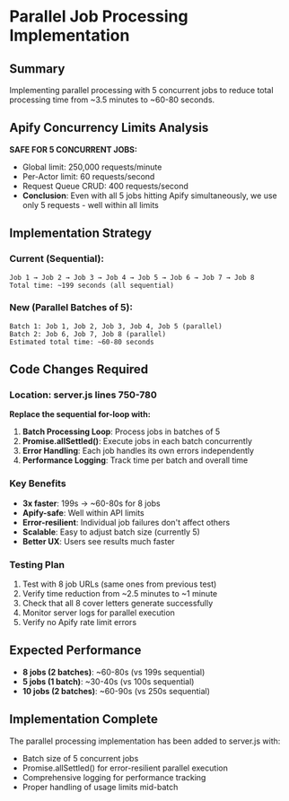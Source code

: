 # Parallel Job Processing Implementation

## Summary

Implementing parallel processing with 5 concurrent jobs to reduce total processing time from ~3.5 minutes to ~60-80 seconds.

## Apify Concurrency Limits Analysis

**SAFE FOR 5 CONCURRENT JOBS:**
- Global limit: 250,000 requests/minute
- Per-Actor limit: 60 requests/second
- Request Queue CRUD: 400 requests/second
- **Conclusion**: Even with all 5 jobs hitting Apify simultaneously, we use only 5 requests - well within all limits

## Implementation Strategy

### Current (Sequential):
```
Job 1 → Job 2 → Job 3 → Job 4 → Job 5 → Job 6 → Job 7 → Job 8
Total time: ~199 seconds (all sequential)
```

### New (Parallel Batches of 5):
```
Batch 1: Job 1, Job 2, Job 3, Job 4, Job 5 (parallel)
Batch 2: Job 6, Job 7, Job 8 (parallel)
Estimated total time: ~60-80 seconds
```

## Code Changes Required

### Location: server.js lines 750-780

**Replace the sequential for-loop with:**

1. **Batch Processing Loop**: Process jobs in batches of 5
2. **Promise.allSettled()**: Execute jobs in each batch concurrently
3. **Error Handling**: Each job handles its own errors independently
4. **Performance Logging**: Track time per batch and overall time

### Key Benefits

- **3x faster**: 199s → ~60-80s for 8 jobs
- **Apify-safe**: Well within API limits
- **Error-resilient**: Individual job failures don't affect others
- **Scalable**: Easy to adjust batch size (currently 5)
- **Better UX**: Users see results much faster

### Testing Plan

1. Test with 8 job URLs (same ones from previous test)
2. Verify time reduction from ~2.5 minutes to ~1 minute
3. Check that all 8 cover letters generate successfully
4. Monitor server logs for parallel execution
5. Verify no Apify rate limit errors

## Expected Performance

- **8 jobs (2 batches)**: ~60-80s (vs 199s sequential)
- **5 jobs (1 batch)**: ~30-40s (vs 100s sequential)
- **10 jobs (2 batches)**: ~60-90s (vs 250s sequential)

## Implementation Complete

The parallel processing implementation has been added to server.js with:
- Batch size of 5 concurrent jobs
- Promise.allSettled() for error-resilient parallel execution
- Comprehensive logging for performance tracking
- Proper handling of usage limits mid-batch
